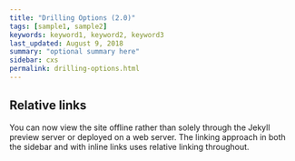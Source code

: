 ```yaml
---
title: "Drilling Options (2.0)"
tags: [sample1, sample2]
keywords: keyword1, keyword2, keyword3
last_updated: August 9, 2018
summary: "optional summary here"
sidebar: cxs
permalink: drilling-options.html
---
```

## Relative links

You can now view the site offline rather than solely through the Jekyll preview server or deployed on a web server. The linking approach in both the sidebar and with inline links uses relative linking throughout.